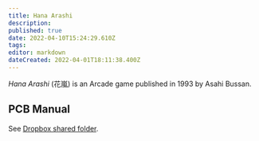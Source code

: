 ```yaml
---
title: Hana Arashi
description: 
published: true
date: 2022-04-10T15:24:29.610Z
tags: 
editor: markdown
dateCreated: 2022-04-01T18:11:38.400Z
---
```


_Hana Arashi_ (<span lang='ja'>花嵐</span>) is an Arcade game published in 1993 by Asahi Bussan.

## PCB Manual

See [Dropbox shared folder](https://www.dropbox.com/sh/fm1k44pnnyj0dae/AABaCalwywcWK-aXTdST-2ZIa?dl=0).